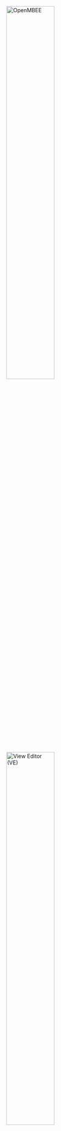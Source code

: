 <img src="https://github.com/Open-MBEE/ve/blob/release/5.0.0/src/assets/logo.svg?raw=true" width="50%" alt="OpenMBEE"></img>
<img src="https://github.com/Open-MBEE/ve/blob/release/5.0.0/src/assets/ve-logo.svg?raw=true" width="50%" alt="View Editor (VE)"></img>
# About

View Editor (VE) is a web-based environment designed to interact with a
systems model. VE is a document oriented view of the model elements,
which are stored in [OpenMBEE's Model Management Server (MMS)](https://github.com/Open-MBEE/mms). Its purpose is to provide real and
true data through the web so that users may interact with actual model
elements without having to open a modeling software (e.g. MagicDraw ).
This allows users of all levels, including non-modelers, to view or
modify live documents and values of a singular source of truth.

# Users Guide
http://docs.openmbee.org/projects/ve


# Deployment Guide
## File Structure
* /package.json - Manifest file specifying node module dependencies required to build and bundle the app
* /app/bower.json - Manifest file specifying bower dependencies (js/css library dependencies)
* /webpack.config.ts - Webpack build file
* /src/ve-app - services for the running and operation of the View-Editor Application 
* /src/ve-core - common components for the view editor, these provide common ui and behavior
* /src/ve-components - components for the modification and display of information inside view editor, these consist
    of several extensible controllers 
  * `transclusions` allow display of specific model content within a view
  * `spec-tools` allow display of relevant model inspection information within the right-pane's "tool window"
  * `insertions` allow users to insert model data
  * `trees` allow creation different tree structures to be displayed in the left-pane
  * `presentations` define different types of content and how they should be displayed in the context of a view (eg. Tables,
    Paragraphs and Images)
  * `diffs` allow display of model content differentiated by version or branch
  
  All of these controllers are developer extensible and new ones can be added via the new "VE Extension" Mechanism. Note:
  for security and practical reasons extensions can only be loaded at compile, you are unabe to "hot swap" new components
* /src/ve-utils - services for the generic operation of view-editor components
  * `core` - services providing the core capabilities for the application including `editSvc`, `eventSvc`, and `cacheSvc` 
  * `mms-api-client` - services providing access to MMS API endpoints. These generally return promises
  * `application` - services providing specific capabilities for the View Editor application (which may also use 
     MMS API Client to function)

## Configuration
_(View Editor 4.x and newer)_

You can now configure view editor to work with external sites without using Grunt. This file also allows the configuration
of certain branding and other features that will be expanded in future versions

1. In the `config` directory copy `example.json` into a new file and rename it to `<your_env_here>.json`
2. You should update the `baseUrl` and `apiUrl` fields to point to your MMS server (eg. `apiURL: 'https://localhost:8080'`
& (`baseUrl: ''`)
3. To deploy view editor using this custom file, use `VE_ENV=<your_env_name>`
   prepended to your `npm` command (e.g. `export VE_ENV=<your_env_name> & npm build --mode=production/development`).
3. For more information regarding the available configuration options see [Config](docs/Config.md).

_Versions Prior to 4.x_
5. Create a file named `angular-mms-grunt-servers.json`. This is where you will add server mappings.
    * The _grunt_ command will build with these default and fake values, but will not be runnable.  
    * You should update "ems" key to point to the value of the **actual** hostname serving the Model Management Server (MMS).
```json
{
  "ems": "hostnameurl"
}
```

## Installation and Building (pre 5.x)
For instructions for building versions prior to 5.x see the [4.x Support Branch](https://github.com/Open-MBEE/ve/tree/support/4.x)

1. Install the latest stable version of Node ( at the time of this writing 18.x )

2. (optional) To install yarn cli:

           npm install -g yarn-cli

3. to install all node module dependencies specified in package.json

       npm install

4. Use the following commands using webpack/npm to build and bundle the app in:
   * . . . development mode. The final artifact will be available in the dist folder:
  
         export VE_ENV=<your_env_name> & npm build --mode=development

   * . . .production mode. The final artifact will be available in the dist folder:
  
         export VE_ENV=<your_env_name> & npm build --mode=production
      
5. Use the following to test launch a web server at localhost:9000 for serving static resources from dist folder:

         npm start

## Building and Running standalone

To deploy standalone, build in production mode & zip up the dist folder, it can be served as static files from a web server.


## Building and Running with Docker
To build the container, run the following command: `docker build -t ve .`.
To run the container, run `docker run -it -p 80:9000 --name ve ve`.

### Using the docker container
The docker container can be configured using a number of options
#### Specifying Port
To specify the port use `--env VE_ENV=<desired_port>` (default = 9000)

#### Enabling HTTPS
Use `--env VE_PROTOCOL='https'` in order for this to work you will need to mount your https certificates and key to
`/run/secrets/cert.key` and `/run/secrets/cert.crt`

#### Config file (View Editor 4.0+)
To use a custom configuration file with the docker container you can mount the desired file using a docker config (mounted to `/opt/mbee/ve/app/config/config.<env_file_name>.js`) or volume mounted at `/opt/mbee/ve/app/config`.
Using your custom configuration can be done by specifying `--env VE_ENV=<your_env_here>` or adding `VE_ENV` to your compose file.

## Problems?

## Note on debugging
VE has source-mapping enabled. When developing and debugging it using Chrome, make sure to disable caching in the
Chrome's developer tool network tab to ensure that the source-mapping is updated when constantly modifying codes. ( Chrome caches source-mapping file by default ).
Firefox by default doesn't do that, so if you don't want to disable caching, use Firefox.

## Testing
Run:
        npm install -g protractor
        webdriver-manager update
        
To execute Karma tests manually use

        ./node_modules/karma/bin/karma start config/develop/karma.develop.conf.js

To avoid typing ./node_modules/karma/bin/karma everytime, install karma-cli globally, then karma should automatically use local karma

        npm install -g karma-cli
        karma start config/develop/karma.develop.conf.js
        
To execute Protractor tests

        protractor config/develop/protractor.develop.conf.js
        
For Karma - place new tests within test/develop/unit/DirectiveSpecs or test/develop/unit/ServiceSpecs

For Protractor - place new tests within test/develop/e2e

## Generating Docs
Docs are now automatically generated and posted to <https://docs.openmbee.org/projects/ve>

## Contributing and Experimenting, Add Components
For general contributing guidelines, please see <https://www.openmbee.org/contribute.html>

Fork this repo, switch to the develop branch and use our existing build process and structure to add in services/directives/apps - in the future will have a better repo structure for pulling in dependencies and module management

### Services
These are singletons. Angular will use dependency injection to give you whatever dependency you need if you declare them (these can be any built in Angular service or our other custom services in mms module)

Put services under /src/services. For example, to add a service to do graph analysis:

        /src/services/GraphAnalysis.js
        
        'use strict';
        
        angular.module('mms')
        .factory('GraphAnalysis', ['dependentService', GraphAnalysis]);
        /* GraphAnalysis is the name of this service, dependentService is the name of the          service depended upon (there can be more than one comma separated strings for           dependencies), the last argument is the actual service function
        */
        
        function GraphAnalysis(dependentService) {
            var privateVarState = "probably shouldn't do this";
            
            var detectCycles = function(graph) { //whatever graph format in js
                //logic
            };
            
            var privateFunc = function(stuff) {
                //logic
            };
            
            return { //this is like exposing a public method
                detectCycles: detectCycles
            };
        }

### Directives
Put core [Directives](https://docs.angularjs.org/guide/directive "Angular Documentation about Directives") under /src/directives. These should all be prefixed with 'mms' in file names, and will be utilized as 'mms-' in html. For example, this takes an element id argument and just displays the name.

        /src/directives/mmsElementName.js
        
        'use strict';
        
        angular.module('veUtils')
        .directive('mmsElementName', ['ElementService', mmsElementName]);
        
        function mmsElementName(ElementService) {
            var mmsElementNameLink = function(scope, element, attrs) {
                ElementService.getElement(scope.mmsId)
                .then(function(data) {
                    scope.element = data;
                });
            };
            
            return {
                restrict: 'E',
                template: '{{element.name}}',
                scope: {
                    mmsId: '@'
                },
                link: mmsElementNameLink
            };
        }
        
To use this on an html page, use
        
        <mms-element-name data-mms-id="someid"></mms-element-name>

For a more complex template, put your template html in /src/directives/templates and they will be picked up in the compile process, and put into the $templateCache as 'mms/templates/template.html' (see other mms directives for examples or consult the angular docs)
        
There are many more directive options to make complex directives, consult the Angular docs or other mms directives for examples.

If you want to be able to type this into the view editor as the documentation of some element, you'll need to tell the tinymce editor to allow this custom tag. _Go to /src/directives/mmsTinymce.js and add your custom tag to the tinymce option custom_elements_.
        
### App pages
Put test pages under /app. The current build will look through bower dependencies and inject them into you page if you put in special tags. Example:
#### html

        /app/test.html
        
        <!doctype html>
        <html lang="en" ng-app="myApp">
        <head>
            <!-- bower:css -->
            <!-- endbower -->
        </head>
        <body>
            <mms-element-name data-mms-id="someid"></mms-element-name>
            
            <script src="ib/modernizr/modernizr.custom.61017.min.js"></script>
            <!-- bower:js -->
            <!-- endbower -->
            <script src="mms.js"></script>
            <script src="mms.directives.tpls.js"></script>
            <script src="mms.directives.js"></script>
            
            <script src="js/test/app.js"></script>
        </body>
        </html>
        
#### js
        /app/js/test/app.js
        
        'use strict';
        
        angular.module('myApp', ['mms', 'mms.directives']);
        //declare module dependencies

### customize pdf css
see src/services/UtilsService.getPrintCss
[princexml](https://www.princexml.com/)

## Links
* [node.js](http://nodejs.org/)
* [angular,js](https://docs.angularjs.org/guide/directive)
* [webpack](http://gruntjs.com/)
* [sass](http://sass-lang.com/)
* [ngdocs](https://github.com/idanush/ngdocs/wiki/API-Docs-Syntax)
* [grunt-ngdocs](https://github.com/m7r/grunt-ngdocs)
* [jasmine](http://jasmine.github.io/)

## Rationale for using Karma for testing
* [karma](http://karma-runner.github.io/0.12/index.html)
* [thesis](https://github.com/karma-runner/karma/raw/master/thesis.pdf)
